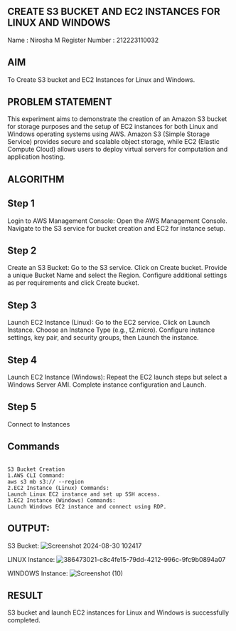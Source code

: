   ## CREATE S3 BUCKET AND EC2 INSTANCES FOR LINUX AND WINDOWS

Name : Nirosha M   Register Number : 212223110032

## AIM
To Create S3 bucket and EC2 Instances for Linux and Windows.
## PROBLEM STATEMENT
This experiment aims to demonstrate the creation of an Amazon S3 bucket for storage purposes and the setup of EC2 instances for both Linux and Windows operating systems using AWS. Amazon S3 (Simple Storage Service) provides secure and scalable object storage, while EC2 (Elastic Compute Cloud) allows users to deploy virtual servers for computation and application hosting.

## ALGORITHM
 
## Step 1
Login to AWS Management Console:
  Open the AWS Management Console.
  Navigate to the S3 service for bucket creation and EC2 for instance setup.
## Step 2
Create an S3 Bucket:
Go to the S3 service.
Click on Create bucket.
Provide a unique Bucket Name and select the Region.
Configure additional settings as per requirements and click Create bucket.

## Step 3
Launch EC2 Instance (Linux):
Go to the EC2 service.
Click on Launch Instance.
Choose an Instance Type (e.g., t2.micro).
Configure instance settings, key pair, and security groups, then Launch the instance.

## Step 4
Launch EC2 Instance (Windows):
Repeat the EC2 launch steps but select a Windows Server AMI.
Complete instance configuration and Launch.

## Step 5
Connect to Instances


## Commands

```

S3 Bucket Creation
1.AWS CLI Command:
aws s3 mb s3:// --region
2.EC2 Instance (Linux) Commands:
Launch Linux EC2 instance and set up SSH access.
3.EC2 Instance (Windows) Commands:
Launch Windows EC2 instance and connect using RDP.

```

## OUTPUT:
S3 Bucket:
![Screenshot 2024-08-30 102417](https://github.com/user-attachments/assets/f3a26ba6-2e33-4f84-b14e-392d93ed5eb3)

LINUX Instance:
![386473021-c8c4fe15-79dd-4212-996c-9fc9b0894a07](https://github.com/user-attachments/assets/a055bc97-5f75-45de-b46d-8e446e8b7840)

WINDOWS Instance:
![Screenshot (10)](https://github.com/user-attachments/assets/b395c99e-64b8-4972-958f-1945200825fc)

 ## RESULT
  S3 bucket and launch EC2 instances for Linux and Windows is successfully completed.

  


